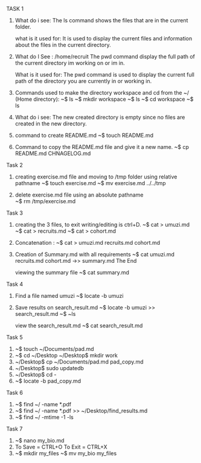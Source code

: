 TASK 1
1.  What do i see:
    The ls command shows the files that are in the current folder.
    
    what is it used for:
    It is used to display the current files and information about the files in the current directory.
    
2.  What do I See :
    /home/recruit
    The pwd command display the full path of the current directory im working on or im in.
       
    What is it used for:
	  The pwd command is used to display the current full path of the directory you are currently
	  in or working in.
    
3.  Commands used to make the directory workspace and cd from the ~/ (Home directory):
    ~$ ls
    ~$ mkdir workspace
    ~$ ls
    ~$ cd workspace
    ~$ ls
    
4.  What do i see:
    The new created directory is empty since no files are created in the new directory.
    
5.  command to create README.md
    ~$ touch README.md
    
6.  Command to copy the README.md file and give it a new name.
    ~$ cp README.md CHNAGELOG.md
    
    
Task 2
1.  creating exercise.md file and moving to /tmp folder using relative pathname
    ~$ touch exercise.md
    ~$ mv exercise.md ../../tmp
    
2.  delete exercise.md file using an absolute pathname    
    ~$ rm /tmp/exercise.md
    
    
Task 3
1.  creating the 3 files, to exit writing/editing is ctrl+D.
    ~$ cat > umuzi.md
    ~$ cat > recruits.md
    ~$ cat > cohort.md
    
2.  Concatenation : 
    ~$ cat > umuzi.md recruits.md cohort.md
    
3.  Creation of Summary.md with all requirements
    ~$ cat umuzi.md recruits.md cohort.md ->> summary.md
       The End
    
    viewing the summary file
    ~$ cat summary.md
    
Task 4
1. Find a file named umuzi
    ~$ locate -b umuzi
2. Save results on search_result.md
    ~$ locate -b umuzi >> search_result.md
    ~$ ~ls
    
    view the search_result.md
    ~$ cat search_result.md
    
Task 5
1.  ~$ touch ~/Documents/pad.md
2.  ~$ cd ~/Desktop
    ~/Desktop$ mkdir work
3.  ~/Desktop$ cp ~/Documents/pad.md pad_copy.md
4.  ~/Desktop$ sudo updatedb
5.  ~/Desktop$ cd -
6.  ~$ locate -b pad_copy.md    

Task 6
1.  ~$ find ~/ -name *.pdf
2.  ~$ find ~/ -name *.pdf >> ~/Desktop/find_results.md
3.  ~$ find ~/ -mtime -1 -ls


Task 7
1.  ~$ nano my_bio.md
2.  To Save = CTRL+O
    To Exit = CTRL+X   
3.  ~$ mkdir my_files
    ~$ mv my_bio my_files 
